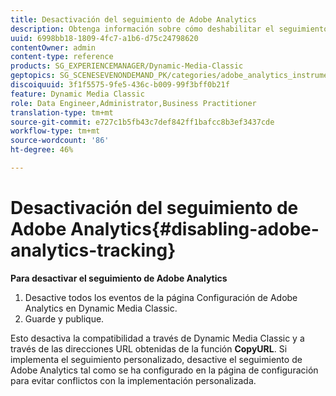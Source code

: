 ```yaml
---
title: Desactivación del seguimiento de Adobe Analytics
description: Obtenga información sobre cómo deshabilitar el seguimiento de Adobe Analytics.
uuid: 6998bb18-1809-4fc7-a1b6-d75c24798620
contentOwner: admin
content-type: reference
products: SG_EXPERIENCEMANAGER/Dynamic-Media-Classic
geptopics: SG_SCENESEVENONDEMAND_PK/categories/adobe_analytics_instrumentation_kit
discoiquuid: 3f1f5575-9fe5-436c-b009-99f3bff0b21f
feature: Dynamic Media Classic
role: Data Engineer,Administrator,Business Practitioner
translation-type: tm+mt
source-git-commit: e727c1b5fb43c7def842ff1bafcc8b3ef3437cde
workflow-type: tm+mt
source-wordcount: '86'
ht-degree: 46%

---
```



# Desactivación del seguimiento de Adobe Analytics{#disabling-adobe-analytics-tracking}

**Para desactivar el seguimiento de Adobe Analytics**

1. Desactive todos los eventos de la página Configuración de Adobe Analytics en Dynamic Media Classic.
1. Guarde y publique.

Esto desactiva la compatibilidad a través de Dynamic Media Classic y a través de las direcciones URL obtenidas de la función **CopyURL**. Si implementa el seguimiento personalizado, desactive el seguimiento de Adobe Analytics tal como se ha configurado en la página de configuración para evitar conflictos con la implementación personalizada.

